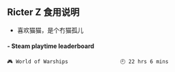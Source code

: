 ## Ricter Z 食用说明
- 喜欢猫猫，是个冇猫孤儿

<!-- steam-box start -->
#### - Steam playtime leaderboard
```text
🎮 World of Warships                 🕘 22 hrs 6 mins
```
<!-- Powered by https://github.com/YouEclipse/steam-box . -->
<!-- steam-box end -->
